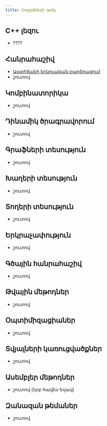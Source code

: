 ```yaml
---
title: Հոդվածների ցանկ
---
```


## C++ լեզու
- ????

## Հանրահաշիվ
- [Աստիճանի երկուական բարձրացում](Հանրահաշիվ/Աստիճանի%20երկուական%20բարձրացում.html)
- շուտով

## Կոմբինատորիկա
- շուտով

## Դինամիկ ծրագրավորում
- շուտով

## Գրաֆների տեսություն
- շուտով

## Խաղերի տեսություն
- շուտով

## Տողերի տեսություն
- շուտով

## Երկրաչափություն
- շուտով

## Գծային հանրահաշիվ
- շուտով

## Թվային մեթոդներ
- շուտով

## Օպտիմիզացիաներ
- շուտով

## Տվյալների կառուցվածքներ
- շուտով

## Ասեմբլեր մեթոդներ
- շուտով (երբ հավես եղավ)

## Զանազան թեմաներ
- շուտով